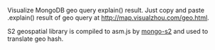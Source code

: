  Visualize MongoDB geo query explain() result. Just copy and paste .explain() result of geo query at http://map.visualzhou.com/geo.html.

S2 geospatial library is compiled to asm.js by [mongo-s2](https://github.com/visualzhou/mongo-s2) and used to translate geo hash.
